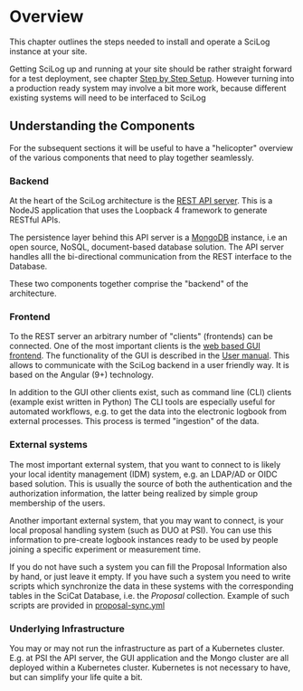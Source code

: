 # Overview

This chapter outlines the steps needed to install and operate a SciLog instance at your site.

Getting SciLog up and running at your site should be rather straight forward for a test deployment, see chapter [Step by Step Setup](Step_by_Step_Setup.md). However turning into a production ready system may involve a bit more work, because different existing systems will need to be interfaced to SciLog


## Understanding the Components

For the subsequent sections it will be useful to have a "helicopter" overview of the various components that need to play together seamlessly. 


### Backend

At the heart of the SciLog architecture is the [REST API server](https://github.com/paulscherrerinstitute/scilog/tree/main/sci-log-db). This is a  NodeJS application that uses the Loopback 4 framework to generate RESTful APIs. 

The persistence layer behind this API server is a [MongoDB](https://www.mongodb.com/) instance, i.e an open source, NoSQL, document-based database solution. The API server handles alll the bi-directional communication from the REST interface to the Database.

These two components together comprise the "backend" of the architecture.


### Frontend

To the REST server an arbitrary number of "clients" (frontends) can be connected. One of the most important clients is the [web based GUI frontend](https://github.com/paulscherrerinstitute/scilog/tree/main/scilog). The functionality of the GUI is described in the [User manual](../Users.html). This allows to communicate with the SciLog backend in a user friendly way. It is based on the Angular (9+) technology.

In addition to the GUI other clients exist, such as command line (CLI) clients (example exist written in Python)  The CLI tools are especially useful for automated workflows, e.g. to get the data into the electronic logbook from external processes. This process is termed "ingestion" of the data. 

### External systems

The most important external system, that you want to connect to is likely your local identity management (IDM) system, e.g. an LDAP/AD or OIDC based solution. This is usually the source of both the authentication and the authorization information, the latter being realized by simple group membership of the users.

Another important external system, that you may want to connect, is your local proposal handling system (such as DUO at PSI). You can use this information to pre-create logbook instances ready to be used by people joining a specific experiment or measurement time.

 If you do not have such a system you can fill the Proposal Information also by hand, or just leave it empty. If you have such a system you need to write scripts which synchronize the data in these systems with the corresponding tables in the SciCat Database, i.e. the *Proposal* collection. Example of such scripts are provided in  [proposal-sync.yml](https://github.com/paulscherrerinstitute/scilog-ci/blob/main/.github/workflows/proposal-sync.yml)
 
### Underlying Infrastructure

You may or may not run the infrastructure as part of a Kubernetes cluster. E.g. at PSI the API server, the GUI application and the Mongo cluster are all deployed within a Kubernetes cluster. Kubernetes is not necessary to have, but can simplify your life quite a bit. 







